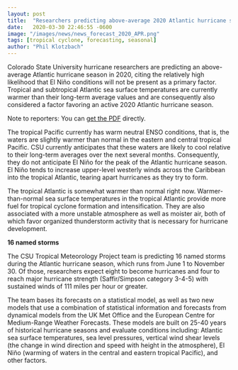 ```yaml
---
layout: post
title:  "Researchers predicting above-average 2020 Atlantic hurricane season"
date:   2020-03-30 22:46:55 -0600
image: "/images/news/news_forecast_2020_APR.png"
tags: [tropical cyclone, forecasting, seasonal]
author: "Phil Klotzbach"
---
```


Colorado State University hurricane researchers are predicting an above-average Atlantic hurricane season in 2020, citing the relatively high likelihood that El Niño conditions will not be present as a primary factor. Tropical and subtropical Atlantic sea surface temperatures are currently warmer than their long-term average values and are consequently also considered a factor favoring an active 2020 Atlantic hurricane season.

Note to reporters: You can [get the PDF](/Forecast/2020-04-pressrelease.pdf) directly.

<!--more-->

The tropical Pacific currently has warm neutral ENSO conditions, that is, the waters are slightly warmer than normal in the eastern and central tropical Pacific.  CSU currently anticipates that these waters are likely to cool relative to their long-term averages over the next several months. Consequently, they do not anticipate El Niño for the peak of the Atlantic hurricane season. El Niño tends to increase upper-level westerly winds across the Caribbean into the tropical Atlantic, tearing apart hurricanes as they try to form.

The tropical Atlantic is somewhat warmer than normal right now. Warmer-than-normal sea surface temperatures in the tropical Atlantic provide more fuel for tropical cyclone formation and intensification. They are also associated with a more unstable atmosphere as well as moister air, both of which favor organized thunderstorm activity that is necessary for hurricane development.

**16 named storms**

The CSU Tropical Meteorology Project team is predicting 16 named storms during the Atlantic hurricane season, which runs from June 1 to November 30. Of those, researchers expect eight to become hurricanes and four to reach major hurricane strength (Saffir/Simpson category 3-4-5) with sustained winds of 111 miles per hour or greater.


The team bases its forecasts on a statistical model, as well as two new models that use a combination of statistical information and forecasts from dynamical models from the UK Met Office and the European Centre for Medium-Range Weather Forecasts. These models are built on 25-40 years of historical hurricane seasons and evaluate conditions including: Atlantic sea surface temperatures, sea level pressures, vertical wind shear levels (the change in wind direction and speed with height in the atmosphere), El Niño (warming of waters in the central and eastern tropical Pacific), and other factors.
